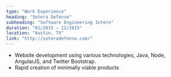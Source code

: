 ```yaml
---
type: "Work Experience"
heading: "Sotera Defense"
subheading: "Software Engineering Intern"
duration: "01/2015 – 12/2015"
location: "Austin, TX"
link: "http://soteradefense.com/"
---
```


+ Website development using various technologies, Java, Node, AngularJS, and Twitter Bootstrap. 
+ Rapid creation of minimally viable products
